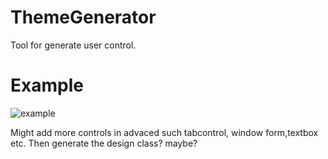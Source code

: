 # ThemeGenerator
Tool for generate user control.

# Example
![example](https://user-images.githubusercontent.com/7924481/71819170-b1503f80-30bd-11ea-9a20-aa3158728383.png)

Might add more controls in advaced such tabcontrol, window form,textbox etc. Then generate the design class? maybe?
